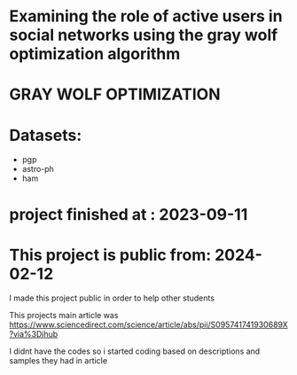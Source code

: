 # Examining the role of active users in social networks using the gray wolf optimization algorithm
# GRAY WOLF OPTIMIZATION

# Datasets:
- pgp
- astro-ph
- ham

# project finished at : 2023-09-11

# This project is public from: 2024-02-12

I made this project public in order to help other students

This projects main article was
https://www.sciencedirect.com/science/article/abs/pii/S095741741930689X?via%3Dihub

I didnt have the codes so i started coding based on descriptions and samples they had in article


